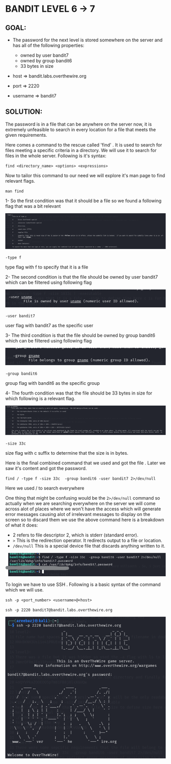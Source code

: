 # BANDIT LEVEL 6 -> 7


## GOAL:

- The password for the next level is stored somewhere on the server and has all of the following properties:

    - owned by user bandit7
    - owned by group bandit6
    - 33 bytes in size

- host => bandit.labs.overthewire.org
- port => 2220
- username => bandit7

## SOLUTION:

The password is in a file that can be anywhere on the server now, it is extremely unfeasible to search in every location for a file that meets the given requirements.

Here comes a command to the rescue called 'find' . It is used to search for files meeting a specific criteria in a directory. We will use it to search for files in the whole server. Following is it's syntax:

`find <directory_name> <options> <expressions>`


Now to tailor this command to our need  we will explore it's man page to find relevant flags.

`man find`

1- So the first condition was that it should be a file so we found a following flag that was a bit relevant 

![Bandit6.4](./images/Bandit6.4.png "Bandit6.4")

`-type f`
 
 type flag with f to specify that it is a file

2- The second condition is that the file should be owned by user bandit7 which can be filtered using following flag 

![Bandit7.1](./images/Bandit7.1.png "Bandit7.1")

`-user bandit7`

user flag with bandit7 as the specific user

3- The third condition is that the file should be owned by group bandit6 which can be filtered using following flag 

![Bandit7.2](./images/Bandit7.2.png "Bandit7.2")

`-group bandit6`

group flag with bandit6 as the specific group

4- The fourth condition was that the file should be 33 bytes in size for which following is a relevant flag.

![Bandit6.3](./images/Bandit6.3.png "Bandit6.3")

`-size 33c`

size flag with c suffix to determine that the size is in bytes.

Here is the final combined command that we used and got the file . Later we saw it's content and got the password.

`find / -type f -size 33c  -group bandit6 -user bandit7 2>/dev/null`

Here we used / to search everywhere

One thing that might be confusing would be the `2>/dev/null` command so actually when we are searching everywhere on the server we will come across alot of places where we won't have the access which will generate error messages causing alot of irrelevant messages to display on the screen so to discard them we use the above command here is a breakdown of what it does:

- 2 refers to file descriptor 2, which is stderr (standard error).
- `>` This is the redirection operator. It redirects output to a file or location.
- `/dev/null` This is a special device file that discards anything written to it. 

![Bandit7.3](./images/Bandit7.3.png "Bandit7.3")


To login we have to use SSH . Following is a basic syntax of the command which we will use.

`ssh -p <port_number> <username>@<host>`

`ssh -p 2220 bandit7@bandit.labs.overthewire.org`

![Bandit7.4](./images/Bandit7.4.png "Bandit7.4")
